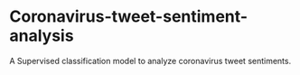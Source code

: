 # Coronavirus-tweet-sentiment-analysis
A Supervised classification model to analyze coronavirus tweet sentiments.

